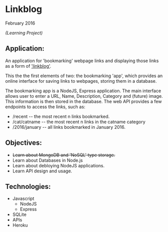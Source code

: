 # Linkblog

February 2016

_(Learning Project)_

## Application:

An application for 'bookmarking' webpage links and displaying those links as a form of ['linkblog'](https://en.wikipedia.org/wiki/Linklog).

This the the first elements of two: the bookmarking 'app', which provides an online interface for saving links to webpages, storing them in a database. 

The bookmarking app is a NodeJS, Express application. The main interface allows user to enter a URL, Name, Description, Category and (future) image. This information is then stored in the database. The web API provides a few endpoints to access the links, such as:

- /recent -- the most recent n links bookmarked.
- /cat/catname -- the most recent n links in the catname category
- /2016/january -- all links bookmarked in January 2016.

## Objectives:

- <del>Learn about MongoDB and 'NoSQL' type storage.</del>
- Learn about Databases in Node.js
- Learn about debloying NodeJS applications.
- Learn API design and usage.

## Technologies:

- Javascript
    - NodeJS
    - Express
- SQLite
- APIs
- Heroku
